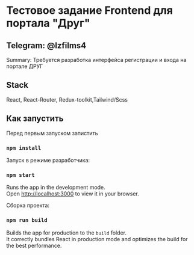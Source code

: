 # Тестовое задание Frontend для портала "Друг"

## Telegram: @lzfilms4

Summary: Требуется разработка интерфейса регистрации и входа на портале ДРУГ

## Stack

React, React-Router, Redux-toolkit,Tailwind/Scss

## Как запустить

Перед первым запуском запистить
### `npm install`

Запуск в режиме разработчика:

### `npm start`

Runs the app in the development mode.\
Open [http://localhost:3000](http://localhost:3000) to view it in your browser.

Сборка проекта:

### `npm run build`

Builds the app for production to the `build` folder.\
It correctly bundles React in production mode and optimizes the build for the best performance.
